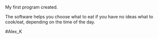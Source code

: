 My first program created.

The software helps you choose what to eat if you have no ideas what to cook/eat, depending on the time of the day.

#Alex_K
